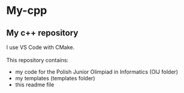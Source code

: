 # My-cpp
## My c++ repository
I use VS Code with CMake. <br> <br>
This repository contains:
 - my code for the Polish Junior Olimpiad in Informatics (OIJ folder)
 - my templates (templates folder)
 - this readme file

